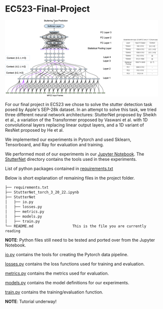 # EC523-Final-Project

<img src="images/stutternet.PNG" alt="screenshot" class="inline"/>

For our final project in EC523 we chose to solve the stutter detection task
posed by Apple's SEP-28k dataset. In an attempt to solve this task, we tried three different neural network architectures: StutterNet proposed by
Sheikh et al., a variation of the Transformer proposed by Vaswani et al. with 1D convolutional layers replacing linear output layers, and a 1D variant of ResNet proposed by He et al.

We implemented our experiments in Pytorch and used Sklearn, Tensorboard, and Ray for evaluation and training.

We performed most of our experiments in our [Jupyter Notebook](./StutterNet_torch_3_20_22.ipynb). The [StutterNet](./StutterNet) directory contains the tools used in these experiments.

List of python packages contained in [requirements.txt](./requirements.txt)

Below is short explanation of remaining files in the project folder.

```
├── requirements.txt
├── StutterNet_torch_3_20_22.ipynb
├── StutterNet
│   ├── io.py
│   ├── losses.py
│   ├── metrics.py
│   ├── models.py
│   ├── train.py
└── README.md                  This is the file you are currently reading
```

**NOTE**: Python files still need to be tested and ported over from the Jupyter Notebook.

[io.py](Stutternet/io.py) contains the tools for creating the Pytorch data
pipeline.

[losses.py](Stutternet/losses.py) contains the loss functions used for training and evaluation.

[metrics.py](Stutternet/metrics.py) contains the metrics used for evaluation.

[models.py](Stutternet/models.py) contains the model definitions for our experiments.

[train.py](Stutternet/train.py) contains the training/evaluation function.

**NOTE**: Tutorial underway!